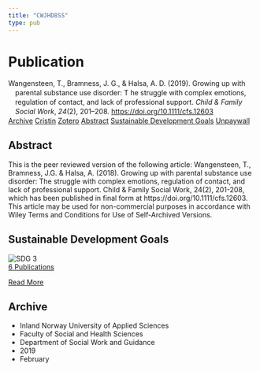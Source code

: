 ```yaml
---
title: "CWJHD8SS"
type: pub
---
```

<h1>Publication</h1>
<article id="csl-bib-container-CWJHD8SS" class="csl-bib-container">
  <div class="csl-bib-body" style="line-height: 1.35; padding-left: 1em; text-indent:-1em;">
  <div class="csl-entry">Wangensteen, T., Bramness, J. G., &amp; Halsa, A. D. (2019). Growing up with parental substance use disorder: T he struggle with complex emotions, regulation of contact, and lack of professional support. <i>Child &amp; Family Social Work</i>, <i>24</i>(2), 201&#x2013;208. <a href="https://doi.org/10.1111/cfs.12603">https://doi.org/10.1111/cfs.12603</a></div>
</div>
  <div class="csl-bib-buttons">
    <a href="#taxonomy-article-CWJHD8SS" class="csl-bib-button">Archive</a>
    <a href="https://app.cristin.no/results/show.jsf?id=1679271" alt="Cristin URL" class="csl-bib-button">Cristin</a>
    <a href="http://zotero.org/groups/5402882/items/CWJHD8SS" alt="Zotero URL" class="csl-bib-button">Zotero</a>
    <a href="#abstract-article-CWJHD8SS" class="csl-bib-button">Abstract</a>
    <a href="#sdg-article-CWJHD8SS" class="csl-bib-button">Sustainable Development Goals</a>
    <a href="https://munin.uit.no/bitstream/10037/15260/4/article.pdf" class="csl-bib-button">Unpaywall</a>
  </div>
  <div id="csl-bib-meta-container-CWJHD8SS"></div>
</article>
<div id="csl-bib-meta-CWJHD8SS" class="csl-bib-meta">
  <article id="abstract-article-CWJHD8SS" class="abstract-article">
    <h1>Abstract</h1>
    This is the peer reviewed version of the following article: Wangensteen, T., Bramness, J.G. &amp; Halsa, A. (2018). Growing up with parental substance use disorder: The struggle with complex emotions, regulation of contact, and lack of professional support. Child &amp; Family Social Work, 24(2), 201-208, which has been published in final form at https://doi.org/10.1111/cfs.12603. This article may be used for non-commercial purposes in accordance with Wiley Terms and Conditions for Use of Self-Archived Versions.
  </article>
  <article id="sdg-article-CWJHD8SS" class="sdg-article">
    <h1>Sustainable Development Goals</h1>
    <div class="sdg-container"><div id="sdg3" class="sdg"> <img src="{{< params subfolder >}}images/sdg/sdg03_en.png" class="image" alt="SDG 3"> <div class="sdg-overlay"> <a href="{{< params subfolder >}}en/archive/?sdg=3#archive" class="sdg-publication-count"><span>6</span> Publications</a> <p><a href="https://sdgs.un.org/goals/goal3" class="sdg-read-more">Read More</a></p> </div> </div></div>
  </article>
  <article id="taxonomy-article-CWJHD8SS" class="taxonomy-article">
    <h1>Archive</h1>
    <ul>
      <li>Inland Norway University of Applied Sciences</li>
      <li>Faculty of Social and Health Sciences</li>
      <li>Department of Social Work and Guidance</li>
      <li>2019</li>
      <li>February</li>
    </ul>
  </article>
</div>
